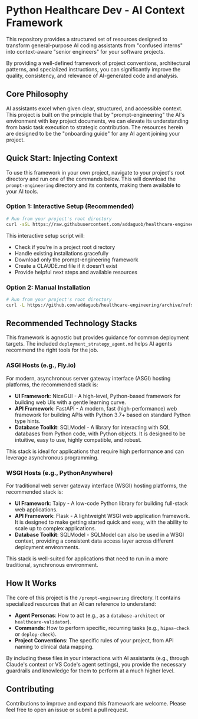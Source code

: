# Python Healthcare Dev - AI Context Framework

This repository provides a structured set of resources designed to transform general-purpose AI coding assistants from "confused interns" into context-aware "senior engineers" for your software projects.

By providing a well-defined framework of project conventions, architectural patterns, and specialized instructions, you can significantly improve the quality, consistency, and relevance of AI-generated code and analysis.

## Core Philosophy

AI assistants excel when given clear, structured, and accessible context. This project is built on the principle that by "prompt-engineering" the AI's environment with key project documents, we can elevate its understanding from basic task execution to strategic contribution. The resources herein are designed to be the "onboarding guide" for any AI agent joining your project.

## Quick Start: Injecting Context

To use this framework in your own project, navigate to your project's root directory and run one of the commands below. This will download the `prompt-engineering` directory and its contents, making them available to your AI tools.

### Option 1: Interactive Setup (Recommended)

```bash
# Run from your project's root directory
curl -sSL https://raw.githubusercontent.com/addaguob/healthcare-engineering/main/setup.sh | bash
```

This interactive setup script will:
- Check if you're in a project root directory
- Handle existing installations gracefully
- Download only the prompt-engineering framework
- Create a CLAUDE.md file if it doesn't exist
- Provide helpful next steps and available resources

### Option 2: Manual Installation

```bash
# Run from your project's root directory
curl -L https://github.com/addaguob/healthcare-engineering/archive/refs/heads/main.tar.gz | tar -xz --strip-components=1 healthcare-engineering-main/prompt-engineering
```

## Recommended Technology Stacks

This framework is agnostic but provides guidance for common deployment targets. The included `deployment_strategy_agent.md` helps AI agents recommend the right tools for the job.

### ASGI Hosts (e.g., Fly.io)

For modern, asynchronous server gateway interface (ASGI) hosting platforms, the recommended stack is:

-   **UI Framework**: NiceGUI - A high-level, Python-based framework for building web UIs with a gentle learning curve.
-   **API Framework**: FastAPI - A modern, fast (high-performance) web framework for building APIs with Python 3.7+ based on standard Python type hints.
-   **Database Toolkit**: SQLModel - A library for interacting with SQL databases from Python code, with Python objects. It is designed to be intuitive, easy to use, highly compatible, and robust.

This stack is ideal for applications that require high performance and can leverage asynchronous programming.

### WSGI Hosts (e.g., PythonAnywhere)

For traditional web server gateway interface (WSGI) hosting platforms, the recommended stack is:

-   **UI Framework**: Taipy - A low-code Python library for building full-stack web applications.
-   **API Framework**: Flask - A lightweight WSGI web application framework. It is designed to make getting started quick and easy, with the ability to scale up to complex applications.
-   **Database Toolkit**: SQLModel - SQLModel can also be used in a WSGI context, providing a consistent data access layer across different deployment environments.

This stack is well-suited for applications that need to run in a more traditional, synchronous environment.

## How It Works

The core of this project is the `/prompt-engineering` directory. It contains specialized resources that an AI can reference to understand:

-   **Agent Personas**: How to act (e.g., as a `database-architect` or `healthcare-validator`).
-   **Commands**: How to perform specific, recurring tasks (e.g., `hipaa-check` or `deploy-check`).
-   **Project Conventions**: The specific rules of your project, from API naming to clinical data mapping.

By including these files in your interactions with AI assistants (e.g., through Claude's context or VS Code's agent settings), you provide the necessary guardrails and knowledge for them to perform at a much higher level.

## Contributing

Contributions to improve and expand this framework are welcome. Please feel free to open an issue or submit a pull request.